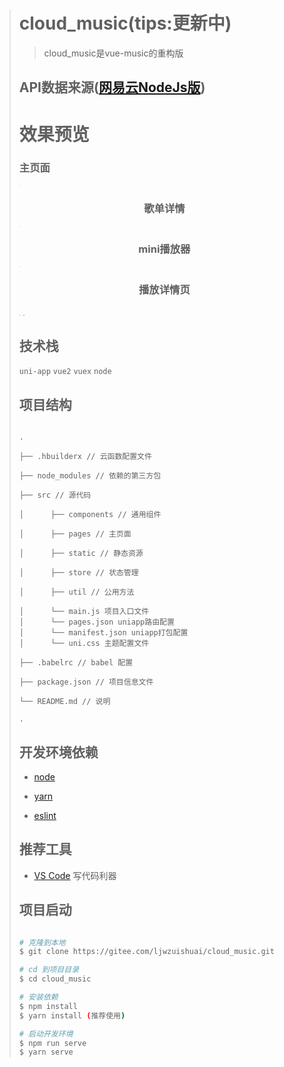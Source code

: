 > # cloud_music(tips:更新中)
>
> > cloud_music是vue-music的重构版
>
> ## API数据来源([网易云NodeJs版](https://binaryify.github.io/NeteaseCloudMusicApi/#/))
>
> # 效果预览
>
> ### 													   主页面
>
> <img src="https://z3.ax1x.com/2021/09/30/4o9iqg.png"  style="zoom:10%;" />
>
> <h3 align="center">歌单详情</h3>
>
> <img src="https://z3.ax1x.com/2021/09/30/4o9PsS.png" style="zoom:10%;" />
>
> <h3 align="center">mini播放器</h3>
>
> <img src="https://z3.ax1x.com/2021/09/30/4o9pxf.png" style="zoom:10%;" />
>
> <h3 align="center">播放详情页</h3>
>
> <img src="https://z3.ax1x.com/2021/09/30/4o9Aaj.png" alt="a" style="zoom:10%;" />
>
> <img src="https://z3.ax1x.com/2021/09/30/4o9kZQ.png" alt="a" style="zoom:10%;" />
>
> 
>
> ## 技术栈
>
> `uni-app` `vue2` `vuex` `node`  
>
> ## 项目结构
>
> ```
> 
> .
> 
> ├── .hbuilderx // 云函数配置文件
> 
> ├── node_modules // 依赖的第三方包
> 
> ├── src // 源代码
> 
> │      ├── components // 通用组件
> 
> │      ├── pages // 主页面
> 
> │      ├── static // 静态资源
> 
> │      ├── store // 状态管理
> 
> │      ├── util // 公用方法
> 
> │      └── main.js 项目入口文件
> │      └── pages.json uniapp路由配置
> │      └── manifest.json uniapp打包配置
> │      └── uni.css 主题配置文件
> 
> ├── .babelrc // babel 配置
> 
> ├── package.json // 项目信息文件
> 
> └── README.md // 说明
> 
> .
> 
> ```
>
> ## 开发环境依赖
>
> - [node](https://nodejs.org/en/)
>
> - [yarn](https://yarnpkg.com/zh-Hans/)
>
> - [eslint](http://eslint.org/)
>
> ## 推荐工具
>
> - [VS Code](https://code.visualstudio.com/) 写代码利器
>
>
> > 
>
> ## 项目启动
>
> ```bash
> 
> # 克隆到本地 
> $ git clone https://gitee.com/ljwzuishuai/cloud_music.git
> 
> # cd 到项目目录
> $ cd cloud_music
> 
> # 安装依赖
> $ npm install
> $ yarn install (推荐使用)
> 
> # 启动开发环境
> $ npm run serve
> $ yarn serve
> 
> ```
>

